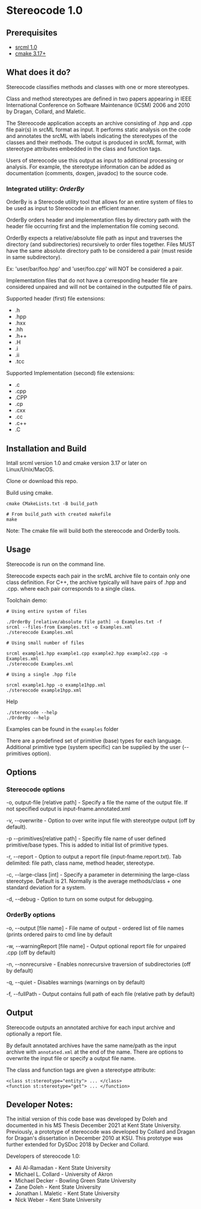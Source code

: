 # Stereocode 1.0

## Prerequisites
- [srcml 1.0](https://www.srcml.org/)
- [cmake 3.17+](https://cmake.org/)


## What does it do?
Stereocode classifies methods and classes with one or more stereotypes.

Class and method stereotypes are defined in two papers appearing in IEEE International Conference on Software Maintenance (ICSM) 2006 and 2010 by Dragan, Collard, and Maletic.

The Stereocode application accepts an archive consisting of .hpp and .cpp file pair(s) in srcML format as input. It performs static analysis on the code and annotates the srcML with labels indicating the stereotypes of the classes and their methods. The output is produced in srcML format, with stereotype attributes embedded in the class and function tags.

Users of stereocode use this output as input to additional processing or analysis.  For example, the stereotype information can be added as documentation (comments, doxgen, javadoc) to the source code.


### Integrated utility: *OrderBy*
OrderBy is a Sterecode utility tool that allows for an entire system of files to be used as input to Stereocode in an efficient manner.

OrderBy orders header and implementation files by directory path with the header file occurring first and the implementation file coming second.

OrderBy expects a relative/absolute file path as input and traverses the directory (and subdirectories) recursively to order files together.
Files MUST have the same absolute directory path to be considered a pair (must reside in same subdirectory).

Ex: 'user/bar/foo.hpp' and 'user/foo.cpp' will NOT be considered a pair.

Implementation files that do not have a corresponding header file are considered unpaired and will not be contained in the outputted file of pairs.

Supported header (first) file extensions:
- .h
- .hpp
- .hxx
- .hh
- .h++
- .H
- .i
- .ii
- .tcc
  
Supported Implementation (second) file extensions: 
- .c
- .cpp
- .CPP
- .cp
- .cxx
- .cc
- .c++
- .C


## Installation and Build
Intall srcml version 1.0 and cmake version 3.17 or later on Linux/Unix/MacOS.

Clone or download this repo.

Build using cmake.

```
cmake CMakeLists.txt -B build_path

# From build_path with created makefile
make
```

Note: The cmake file will build both the stereocode and OrderBy tools.


## Usage

Stereocode is run on the command line.

Stereocode expects each pair in the srcML archive file to contain only one class definition. For C++, the archive typically will have pairs of .hpp and .cpp. where each pair corresponds to a single class. 


Toolchain demo: 
```
# Using entire system of files

./OrderBy [relative/absolute file path] -o Examples.txt -f
srcml --files-from Examples.txt -o Examples.xml
./stereocode Examples.xml

# Using small number of files

srcml example1.hpp example1.cpp example2.hpp example2.cpp -o Examples.xml
./stereocode Examples.xml

# Using a single .hpp file

srcml example1.hpp -o example1hpp.xml
./stereocode example1hpp.xml
```

Help
```
./stereocode --help
./OrderBy --help
```


Examples can be found in the `examples` folder

There are a predefined set of primitive (base) types for each language.  Additional primitive type (system specific) can be supplied by the user (--primitives option).


## Options

### Stereocode options

-o, output-file \[relative path] - Specify a file the name of the output file.  If not specified output is input-fname.annotated.xml

-v, --overwrite - Option to over write input file with stereotype output (off by default).

-p \--primitives[relative path] - Specifiy file name of user defined primitive/base types.  This is added to initial list of primitive types.

-r, --report - Option to output a report file (input-fname.report.txt).  Tab delimited: file path, class name, method header, stereotype.

-c, --large-class \[int] - Specify a parameter in determining the large-class stereotype.  Default is 21. Normally is the average methods/class + one standard deviation for a system.

-d, --debug - Option to turn on some output for debugging. 


### OrderBy options

  -o, --output [file name] - File name of output - ordered list of file names (prints ordered pairs to cmd line by default
  
  -w, --warningReport [file name] - Output optional report file for unpaired .cpp (off by default)
  
  -n, --nonrecursive - Enables nonrecursive traversion of subdirectories (off by default)
  
  -q, --quiet - Disables warnings (warnings on by default)
  
  -f, --fullPath - Output contains full path of each file (relative path by default)
  

## Output

Stereocode outputs an annotated archive for each input archive and optionally a report file.

By default annotated archives have the same name/path as the input archive with `annotated.xml` at the end of the name.  There are options to overwrite the input file or specify a output file name.

The class and function tags are given a stereotype attribute:
```
<class st:stereotype="entity"> ... </class>
<function st:stereotype="get"> ... </function>
```


## Developer Notes:

The initial version of this code base was developed by Doleh and documented in his MS Thesis December 2021 at Kent State University.   Previously, a prototype of stereocode was developed by Collard and Dragan for Dragan's dissertation in December 2010 at KSU.  This prototype was further extended for DySDoc 2018 by Decker and Collard.

Developers of stereocode 1.0:
- Ali Al-Ramadan - Kent State University
- Michael L. Collard - University of Akron
- Michael Decker - Bowling Green State University
- Zane Doleh - Kent State University
- Jonathan I. Maletic - Kent State University
- Nick Weber - Kent State University
